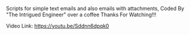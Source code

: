 
Scripts for simple text emails and also emails with attachments,
Coded By "The Intrigued Engineer" over a coffee
Thanks For Watching!!!

Video Link:
https://youtu.be/Sddnn6dpqk0

